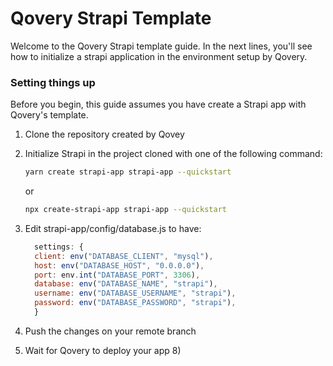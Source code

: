 # Qovery Strapi Template


Welcome to the Qovery Strapi template guide. In the next lines, you'll see how to initialize a strapi application in the environment setup by Qovery.

### Setting things up

Before you begin, this guide assumes you have create a Strapi app with Qovery's template.

1. Clone the repository created by Qovey
2. Initialize Strapi in the project cloned with one of the following command:

      ```bash
      yarn create strapi-app strapi-app --quickstart
      ```
      
      or
      
      ```bash
      npx create-strapi-app strapi-app --quickstart
      ```
        
3. Edit strapi-app/config/database.js to have:

      ```js
        settings: {
        client: env("DATABASE_CLIENT", "mysql"),
        host: env("DATABASE_HOST", "0.0.0.0"),
        port: env.int("DATABASE_PORT", 3306),
        database: env("DATABASE_NAME", "strapi"),
        username: env("DATABASE_USERNAME", "strapi"),
        password: env("DATABASE_PASSWORD", "strapi"),
        }
      ```
        
4. Push the changes on your remote branch
5. Wait for Qovery to deploy your app 8)
